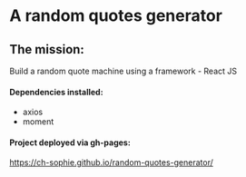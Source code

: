 # A random quotes generator

## The mission:  
Build a random quote machine using a framework - React JS

#### Dependencies installed: 
-  axios
- moment  

#### Project deployed via gh-pages:  
https://ch-sophie.github.io/random-quotes-generator/ 

